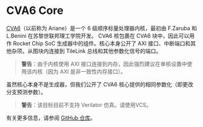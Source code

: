 # CVA6 Core

[CVA6](https://github.com/openhwgroup/cva6)（以前称为 Ariane）是一个 6 级顺序标量处理器内核，最初由 F.Zaruba 和 L.Benini 在苏黎世联邦理工学院开发。 CVA6 核包裹在 CVA6 块中，因此可以用作 Rocket Chip SoC 生成器中的组件。核心本身公开了 AXI 接口、中断端口和其他杂项。从图块内连接到 TileLink 总线和其他参数化信号的端口。

> **警告**：由于内核使用 AXI 接口连接到内存，因此强烈建议在单核设置中使用该内核（因为 AXI 是非一致性内存接口）。

虽然核心本身不是生成器，但我们公开了 CVA6 核心提供的相同参数化（即更改分支预测参数）。

> **警告**：该目标目前不支持 Verilator 仿真。请使用VCS。

有关更多信息，请参阅 [GitHub 仓库](https://github.com/openhwgroup/cva6)。 